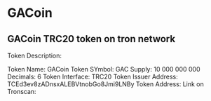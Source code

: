 # GACoin

GACoin TRC20 token on tron network
-----------------------------------------------------
Token Description:

Token Name: GACoin
Token SYmbol: GAC
Supply: 10 000 000 000
Decimals: 6
Token Interface: TRC20
Token Issuer Address: TCEd3ev8zADnsxALEBVtnobGo8Jmi9LNBy
Token Address:
Link on Tronscan:
